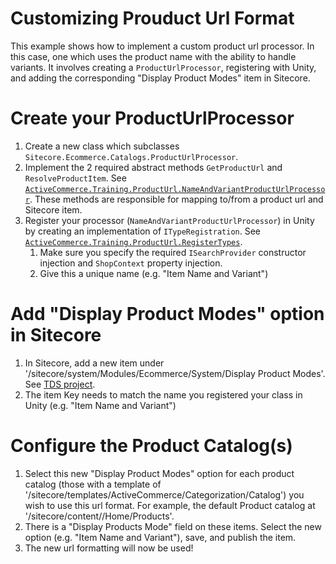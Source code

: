 ﻿Customizing Prouduct Url Format
========
This example shows how to implement a custom product url processor. In this case, one which
uses the product name with the ability to handle variants. It involves creating a `ProductUrlProcessor`, 
registering with Unity, and adding the corresponding "Display Product Modes" item in Sitecore.

# Create your ProductUrlProcessor
1. Create a new class which subclasses `Sitecore.Ecommerce.Catalogs.ProductUrlProcessor`.
2. Implement the 2 required abstract methods `GetProductUrl` and `ResolveProductItem`. See [`ActiveCommerce.Training.ProductUrl.NameAndVariantProductUrlProcessor`](./NameAndVariantProductUrlProcessor.cs). 
These methods are responsible for mapping to/from a product url and Sitecore item.
3. Register your processor (`NameAndVariantProductUrlProcessor`) in Unity by creating an implementation of `ITypeRegistration`.
See [`ActiveCommerce.Training.ProductUrl.RegisterTypes`](./RegisterTypes.cs). 
    1. Make sure you specify the required `ISearchProvider` constructor injection and `ShopContext` property injection.
    2. Give this a unique name (e.g. "Item Name and Variant")

# Add "Display Product Modes" option in Sitecore
1. In Sitecore, add a new item under '/sitecore/system/Modules/Ecommerce/System/Display Product Modes'. See [TDS project](../ActiveCommerce.Training.ProductUrl.Sitecore).
2. The item Key needs to match the name you registered your class in Unity (e.g. "Item Name and Variant")

# Configure the Product Catalog(s)
1. Select this new "Display Product Modes" option for each product catalog 
(those with a template of '/sitecore/templates/ActiveCommerce/Categorization/Catalog') you wish 
to use this url format. For example, the default Product catalog at '/sitecore/content/<site>/Home/Products'.
2. There is a "Display Products Mode" field on these items. Select the new option (e.g. "Item Name and Variant"), save, and publish the item.
3. The new url formatting will now be used!